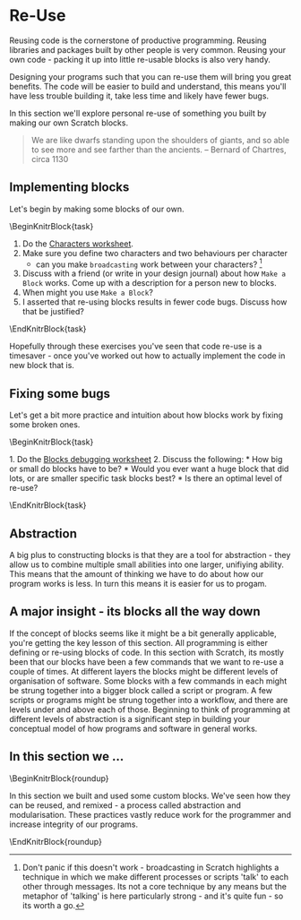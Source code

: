 # Re-Use

Reusing code is the cornerstone of productive programming. Reusing libraries and packages built by other people is very common. Reusing your own code - packing it up into little re-usable blocks is also very handy.

Designing your programs such that you can re-use them will bring you great benefits. The code will be easier to build and understand, this means you'll have less trouble building it, take less time and likely have fewer bugs. 

In this section we'll explore personal re-use of something you built by making our own Scratch blocks.

> We are like dwarfs standing upon the shoulders of giants, and so able to see more and see farther than the ancients.
– Bernard of Chartres, circa 1130


## Implementing blocks

Let's begin by making some blocks of our own.

\BeginKnitrBlock{task}<div class="task">
  1. Do the [Characters worksheet](worksheets/scratch_characters.pdf). 
  2. Make sure you define two characters and two behaviours per character
      * can you make `broadcasting` work between your characters? [^4] 
  3. Discuss with a friend (or write in your design journal) about how `Make a Block` works. Come up with a description for a person new to blocks.
  4. When might you use `Make a Block`?
  5. I asserted that re-using blocks results in fewer code bugs. Discuss how that be justified?
</div>\EndKnitrBlock{task}

Hopefully through these exercises you've seen that code re-use is a timesaver - once you've worked out how to actually implement the code in new block that is.  

## Fixing some bugs

Let's get a bit more practice and intuition about how blocks work by fixing some broken ones. 

\BeginKnitrBlock{task}<div class="task">  1. Do the [Blocks debugging worksheet](worksheets/scratch_blocks_debugging.pdf)
  2. Discuss the following: 
      * How big or small do blocks have to be? 
      * Would you ever want a huge block that did lots, or are smaller specific task blocks best? 
    * Is there an optimal level of re-use?
</div>\EndKnitrBlock{task}

## Abstraction

A big plus to constructing blocks is that they are a tool for abstraction - they allow us to combine multiple small abilities into one larger, unifiying ability. This means that the amount of thinking we have to do about how our program works is less. In turn this means it is easier for us to progam. 

## A major insight - its blocks all the way down

If the concept of blocks seems like it might be a bit generally applicable, you're getting the key lesson of this section. All programming is either defining or re-using blocks of code. In this section with Scratch, its mostly been that our blocks have been a few commands that we want to re-use a couple of times. At different layers the blocks might be different levels of organisation of software. Some blocks with a few commands in each might be strung together into a bigger block called a script or program. A few scripts or programs might be strung together into a workflow, and there are levels under and above each of those. Beginning to think of programming at different levels of abstraction is a significant step in building your conceptual model of how programs and software in general works. 

## In this section we ...

\BeginKnitrBlock{roundup}<div class="roundup">
In this section we built and used some custom blocks. We've seen how they can be reused, and remixed - a process called abstraction and modularisation. These practices vastly reduce work for the programmer and increase integrity of our programs. 
</div>\EndKnitrBlock{roundup}

[^4]: Don't panic if this doesn't work - broadcasting in Scratch highlights a technique in which we make different processes or scripts 'talk' to each other through messages. Its not a core technique by any means but the metaphor of 'talking' is here particularly strong - and it's quite fun - so its worth a go.

